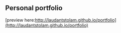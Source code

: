 ## Personal portfolio
[preview here:http://laudantstolam.github.io/portfolio](http://laudantstolam.github.io/portfolio)
